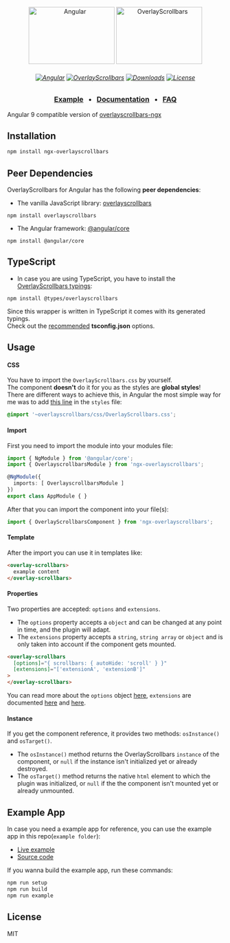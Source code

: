<p align="center">
    <a href="https://angular.io/"><img src="https://kingsora.github.io/OverlayScrollbars/frameworks/angular/logo.svg" width="200" height="133" alt="Angular"></a>
    <a href="https://kingsora.github.io/OverlayScrollbars/"><img src="https://kingsora.github.io/OverlayScrollbars/design/logo.svg" width="200" height="133" alt="OverlayScrollbars"></a>
</p>
<h6 align="center">
    <a href="https://github.com/angular/angular"><img src="https://img.shields.io/badge/Angular-%5E9.0.5-DD0031?style=flat-square&logo=Angular" alt="Angular"></a>
    <a href="https://github.com/KingSora/OverlayScrollbars"><img src="https://img.shields.io/badge/OverlayScrollbars-%5E1.10.0-36befd?style=flat-square" alt="OverlayScrollbars"></a>
    <a href="https://www.npmjs.com/package/overlayscrollbars-ngx"><img src="https://img.shields.io/npm/dt/overlayscrollbars-ngx.svg?style=flat-square" alt="Downloads"></a>
    <a href="https://github.com/KingSora/OverlayScrollbars/blob/master/packages/overlayscrollbars-ngx/LICENSE"><img src="https://img.shields.io/github/license/kingsora/overlayscrollbars.svg?style=flat-square" alt="License"></a>
</h6>
<h3 align="center">
    <a href="https://kingsora.github.io/OverlayScrollbars/frameworks/angular/">Example</a>
    &nbsp;&nbsp;&bull;&nbsp;&nbsp;
    <a href="https://kingsora.github.io/OverlayScrollbars/#!documentation">Documentation</a>
    &nbsp;&nbsp;&bull;&nbsp;&nbsp;
    <a href="https://kingsora.github.io/OverlayScrollbars/#!faq">FAQ</a>
</h3>

Angular 9 compatible version of [overlayscrollbars-ngx](https://www.npmjs.com/package/overlayscrollbars-ngx)

## Installation
```sh
npm install ngx-overlayscrollbars
```

## Peer Dependencies
OverlayScrollbars for Angular has the following **peer dependencies**:
- The vanilla JavaScript library: [overlayscrollbars](https://www.npmjs.com/package/overlayscrollbars) 
```
npm install overlayscrollbars
```
- The Angular framework: [@angular/core](https://www.npmjs.com/package/@angular/core)
```
npm install @angular/core
```
## TypeScript
- In case you are using TypeScript, you have to install the [OverlayScrollbars typings](https://www.npmjs.com/package/@types/overlayscrollbars):
```
npm install @types/overlayscrollbars
```
Since this wrapper is written in TypeScript it comes with its generated typings.<br>
Check out the [recommended](https://github.com/KingSora/OverlayScrollbars#typescript) **tsconfig.json** options.

## Usage
#### CSS
You have to import the `OverlayScrollbars.css` by yourself.<br> 
The component **doesn't** do it for you as the styles are **global styles**!<br>
There are different ways to achieve this, in Angular the most simple way for me was to add [this line](https://github.com/KingSora/OverlayScrollbars/blob/master/packages/overlayscrollbars-ngx/example/src/styles.css#L1) in the `styles` file:
```css
@import '~overlayscrollbars/css/OverlayScrollbars.css';
```

#### Import
First you need to import the module into your modules file:
```typescript
import { NgModule } from '@angular/core';
import { OverlayscrollbarsModule } from 'ngx-overlayscrollbars';

@NgModule({
  imports: [ OverlayscrollbarsModule ]
})
export class AppModule { }
```
After that you can import the component into your file(s):
```ts
import { OverlayScrollbarsComponent } from 'ngx-overlayscrollbars';
```

#### Template
After the import you can use it in templates like:
```html
<overlay-scrollbars>
  example content
</overlay-scrollbars>
```

#### Properties
Two properties are accepted: `options` and `extensions`.
- The `options` property accepts a `object` and can be changed at any point in time, and the plugin will adapt.
- The `extensions` property accepts a `string`, `string array` or `object` and is only taken into account if the component gets mounted.

```html
<overlay-scrollbars
  [options]="{ scrollbars: { autoHide: 'scroll' } }"
  [extensions]="['extensionA', 'extensionB']"
>
</overlay-scrollbars>
```
You can read more about the `options` object [here](https://kingsora.github.io/OverlayScrollbars/#!documentation/options), `extensions` are documented [here](https://kingsora.github.io/OverlayScrollbars/#!documentation/extensions-basics) and [here](https://kingsora.github.io/OverlayScrollbars/#!documentation/initialization).

#### Instance
If you get the component reference, it provides two methods: `osInstance()` and `osTarget()`.
- The `osInstance()` method returns the OverlayScrollbars `instance` of the component, or `null` if the instance isn't initialized yet or already destroyed.
- The `osTarget()` method returns the native `html` element to which the plugin was initialized, or `null` if the the component isn't mounted yet or already unmounted.

## Example App
In case you need a example app for reference, you can use the example app in this repo(`example folder`):
- [Live example](https://kingsora.github.io/OverlayScrollbars/frameworks/angular/)
- [Source code](https://github.com/KingSora/OverlayScrollbars/tree/master/packages/overlayscrollbars-ngx/example)

If you wanna build the example app, run these commands:
```sh
npm run setup
npm run build
npm run example
```

## License

MIT 
